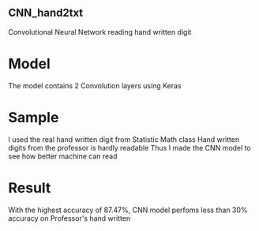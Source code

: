 ## CNN_hand2txt
Convolutional Neural Network reading hand written digit

# Model
The model contains 2 Convolution layers using Keras

# Sample
I used the real hand written digit from Statistic Math class
Hand written digits from the professor is hardly readable
Thus I made the CNN model to see how better machine can read

# Result
With the highest accuracy of 87.47%, CNN model perfoms less than 30% accuracy on Professor's hand written
